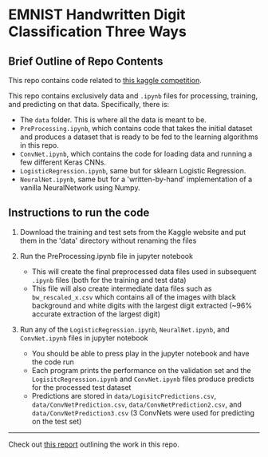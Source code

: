 # EMNIST Handwritten Digit Classification Three Ways

## Brief Outline of Repo Contents

This repo contains code related to [this kaggle competition](https://www.kaggle.com/c/comp551w18-modified-mnist).

This repo contains exclusively data and `.ipynb` files for processing, training, and predicting on that data.  Specifically, there is:

* The `data` folder.  This is where all the data is meant to be.
* `PreProcessing.ipynb`, which contains code that takes the initial dataset and produces a dataset that is ready to be fed to the learning algorithms in this repo.
* `ConvNet.ipynb`, which contains the code for loading data and running a few different Keras CNNs.
* `LogisticRegression.ipynb`, same but for sklearn Logistic Regression.
* `NeuralNet.ipynb`, same but for a 'written-by-hand' implementation of a vanilla NeuralNetwork using Numpy.

## Instructions to run the code

1. Download the training and test sets from the Kaggle website and put them in the 'data' directory without renaming the files

2. Run the PreProcessing.ipynb file in jupyter notebook
	* This will create the final preprocessed data files used in subsequent `.ipynb` files (both for the training and test data)
	* This file will also create intermediate data files such as `bw_rescaled_x.csv` which contains all of the images with black background and white digits with the largest digit extracted (~96% accurate extraction of the largest digit)

3. Run any of the `LogisticRegression.ipynb`, `NeuralNet.ipynb`, and `ConvNet.ipynb` files in jupyter notebook
	* You should be able to press play in the jupyter notebook and have the code run
	* Each program prints the performance on the validation set and the `LogisitcRegression.ipynb` and `ConvNet.ipynb` files produce predicts for the processed test dataset
	* Predictions are stored in `data/LogisitcPredictions.csv`, `data/ConvNetPrediction.csv`, `data/ConvNetPrediction2.csv`, and `data/ConvNetPrediction3.csv` (3 ConvNets were used for predicting on the test set)

-----------------------
Check out [this report](https://docs.google.com/document/d/1mtDkIJKRnIvzvoUacq2aG6XGfabagbM0i5N6rloQO1Q/edit?usp=sharing) outlining the work in this repo.
